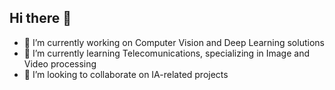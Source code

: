 ## Hi there 👋
- 🔭 I’m currently working on Computer Vision and Deep Learning solutions
- 🌱 I’m currently learning Telecomunications, specializing in Image and Video processing
- 👯 I’m looking to collaborate on IA-related projects
